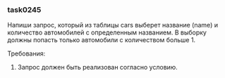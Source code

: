 
### task0245

Напиши запрос, который из таблицы cars выберет название (name) и количество автомобилей с определенным названием.
В выборку должны попасть только автомобили с количеством больше 1.


Требования:
1.	Запрос должен быть реализован согласно условию.


